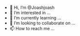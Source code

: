 - 👋 Hi, I’m @Joashjoash
- 👀 I’m interested in ...
- 🌱 I’m currently learning ...
- 💞️ I’m looking to collaborate on ...
- 📫 How to reach me ...

<!---
Joashjoash/Joashjoash is a ✨ special ✨ repository because its `README.md` (this file) appears on your GitHub profile.
You can click the Preview link to take a look at your changes.
--->
